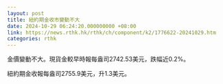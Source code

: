 ```yaml
---
layout: post
title: 紐約期金收市變動不大
date: 2024-10-29 06:24:20.000000000 +08:00
link: https://news.rthk.hk/rthk/ch/component/k2/1776622-20241029.htm
categories: rthk
---
```


金價變動不大。現貨金較早時報每盎司2742.53美元，跌幅近0.2%。

紐約期金收報每盎司2755.9美元，升1.3美元。
